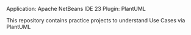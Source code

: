 
Application: Apache NetBeans IDE 23
  Plugin: PlantUML

  This repository contains practice projects to understand Use Cases via PlantUML
